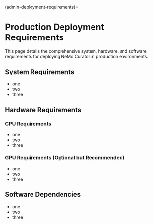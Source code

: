 (admin-deployment-requirements)=
# Production Deployment Requirements

This page details the comprehensive system, hardware, and software requirements for deploying NeMo Curator in production environments.

## System Requirements

- one
- two
- three

## Hardware Requirements

### CPU Requirements

- one
- two
- three

### GPU Requirements (Optional but Recommended)

- one
- two
- three

## Software Dependencies

- one
- two
- three